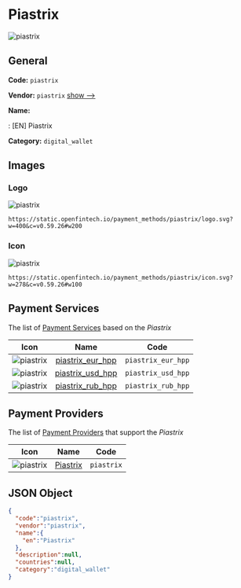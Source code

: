 
# Piastrix 
![piastrix](https://static.openfintech.io/payment_methods/piastrix/logo.svg?w=400&c=v0.59.26#w200)  

## General 
**Code:** `piastrix` 
 
**Vendor:** `piastrix` [show -->](/vendors/piastrix/) 
 
**Name:** 
 
:	[EN] Piastrix 
 
**Category:** `digital_wallet` 
 

## Images 

### Logo 
![piastrix](https://static.openfintech.io/payment_methods/piastrix/logo.svg?w=400&c=v0.59.26#w200)  

```
https://static.openfintech.io/payment_methods/piastrix/logo.svg?w=400&c=v0.59.26#w200
```  

### Icon 
![piastrix](https://static.openfintech.io/payment_methods/piastrix/icon.svg?w=278&c=v0.59.26#w100)  

```
https://static.openfintech.io/payment_methods/piastrix/icon.svg?w=278&c=v0.59.26#w100
```  

## Payment Services 
 
The list of [Payment Services](/payment-services/) based on the _Piastrix_ 

|Icon|Name|Code| 
|:---:|:---:|:---:| 
|![piastrix](https://static.openfintech.io/payment_methods/piastrix/icon.svg?w=278&c=v0.59.26#w100) |[piastrix_eur_hpp](/payment-services/piastrix_eur_hpp/)|`piastrix_eur_hpp`| 
|![piastrix](https://static.openfintech.io/payment_methods/piastrix/icon.svg?w=278&c=v0.59.26#w100) |[piastrix_usd_hpp](/payment-services/piastrix_usd_hpp/)|`piastrix_usd_hpp`| 
|![piastrix](https://static.openfintech.io/payment_methods/piastrix/icon.svg?w=278&c=v0.59.26#w100) |[piastrix_rub_hpp](/payment-services/piastrix_rub_hpp/)|`piastrix_rub_hpp`| 
 

## Payment Providers 
 
The list of [Payment Providers](/payment-providers/) that support the _Piastrix_ 

|Icon|Name|Code| 
|:---:|:---:|:---:| 
|![piastrix](https://static.openfintech.io/payment_providers/piastrix/icon.svg?w=278&c=v0.59.26#w100) |[Piastrix](/payment-providers/piastrix/)|`piastrix`| 
 

## JSON Object 

```json
{
  "code":"piastrix",
  "vendor":"piastrix",
  "name":{
    "en":"Piastrix"
  },
  "description":null,
  "countries":null,
  "category":"digital_wallet"
}
```  
